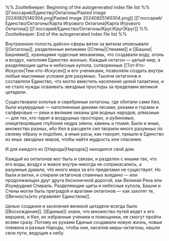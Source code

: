 %% Zoottelkeeper: Beginning of the autogenerated index file list  %%
 [[Глоссарий/Единство/Октагоны/Pasted image 20240825140304.png|Pasted image 20240825140304.png]]
 [[Глоссарий/Единство/Октагоны/Карта Игрового Октагона|Карта Игрового Октагона]]
 [[Глоссарий/Единство/Октагоны/Круг/Круг|Круг]]
%% Zoottelkeeper: End of the autogenerated index file list  %%

Внутреннюю полость дайсон-сферы виток за витком опоясывали [[Октагоны]], разделенные великими [[Стены|Стенами]] и [[Башни|Башнями]], хранящими чудесные механизмы, что создавали воду, огонь и воздух, наполняя Единство жизнью. Каждый октагон — целый мир, а разделяющие щиты и небесные купола, сотворенные [[Тот-Кто-Искусен|Тем-кто-Искусен]] и его учениками, позволяли создать внутри любые мыслимые условия для разумных. Тысячи октагонов и составляли Единство, что могло вместить население целой галактики, и не стало нужды осваивать звездные просторы за пределами великой цитадели.

Существовали золотые и серебряные октагоны, где обитали сами Кел, были изумрудные — наполненные дикими лесами, реками и горами и сапфировые — реки и великие океаны для водных народов, алмазные — для тех, кто парит в воздушных просторах, и рубиновые, олицетворявшие глубокие недра земли, камень и пламя. Были и иные, множество разных, ибо Кел в расцвете сил творили много разумных по своему образу и подобию, а иные расы, как говорят, пришли в Единство из иных звездных миров, чтобы найти мудрость или спасение.

И для каждого из [[Народы|Народов]] находился свой дом.

Каждый из октагонов мог быть и связан, и разделен с иными так, что его воды, воздух и живое внутри никогда не соприкасались, а разумные думали, что иного мира за его пределами не существует. Но были и витки, и спирали октагонов спаянных воедино — или продолжающих друг друга бесконечной дорогой, как Великая Река или Изумрудная Спираль. Разделяющие щиты и небесные купола, Башни и Стены могли быть преградой и вратами октагонов — как захотят те, [[Вечность|кто управляет Единством]].

Целью создания и заселения великой цитадели всегда было [[Восхождение]]. [[Единые]] знали, что множество путей ведет к его вершине, и Кел, их избранные ученики и помощники, не смогут пройти всеми сразу. Потому их руками Единые создавали новую жизнь, новые племена и разные Народы, чтобы они, населив миры-октагоны, нашли свои пути, ведущие к небу.

